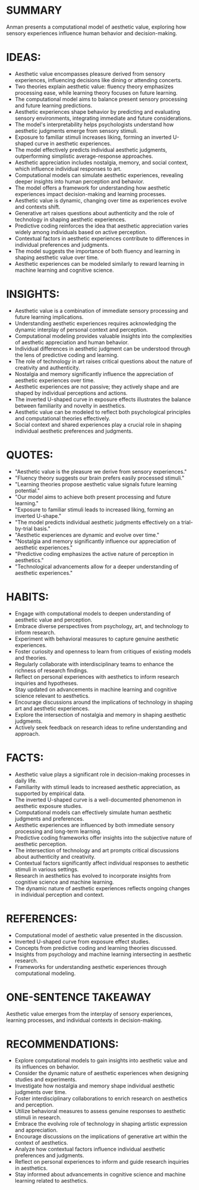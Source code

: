 # SUMMARY
Anman presents a computational model of aesthetic value, exploring how sensory experiences influence human behavior and decision-making.

# IDEAS:
- Aesthetic value encompasses pleasure derived from sensory experiences, influencing decisions like dining or attending concerts.
- Two theories explain aesthetic value: fluency theory emphasizes processing ease, while learning theory focuses on future learning.
- The computational model aims to balance present sensory processing and future learning predictions.
- Aesthetic experiences shape behavior by predicting and evaluating sensory environments, integrating immediate and future considerations.
- The model's interpretability helps psychologists understand how aesthetic judgments emerge from sensory stimuli.
- Exposure to familiar stimuli increases liking, forming an inverted U-shaped curve in aesthetic experiences.
- The model effectively predicts individual aesthetic judgments, outperforming simplistic average-response approaches.
- Aesthetic appreciation includes nostalgia, memory, and social context, which influence individual responses to art.
- Computational models can simulate aesthetic experiences, revealing deeper insights into human perception and behavior.
- The model offers a framework for understanding how aesthetic experiences impact decision-making and learning processes.
- Aesthetic value is dynamic, changing over time as experiences evolve and contexts shift.
- Generative art raises questions about authenticity and the role of technology in shaping aesthetic experiences.
- Predictive coding reinforces the idea that aesthetic appreciation varies widely among individuals based on active perception.
- Contextual factors in aesthetic experiences contribute to differences in individual preferences and judgments.
- The model suggests the importance of both fluency and learning in shaping aesthetic value over time.
- Aesthetic experiences can be modeled similarly to reward learning in machine learning and cognitive science.

# INSIGHTS:
- Aesthetic value is a combination of immediate sensory processing and future learning implications.
- Understanding aesthetic experiences requires acknowledging the dynamic interplay of personal context and perception.
- Computational modeling provides valuable insights into the complexities of aesthetic appreciation and human behavior.
- Individual differences in aesthetic judgment can be understood through the lens of predictive coding and learning.
- The role of technology in art raises critical questions about the nature of creativity and authenticity.
- Nostalgia and memory significantly influence the appreciation of aesthetic experiences over time.
- Aesthetic experiences are not passive; they actively shape and are shaped by individual perceptions and actions.
- The inverted U-shaped curve in exposure effects illustrates the balance between familiarity and novelty in aesthetics.
- Aesthetic value can be modeled to reflect both psychological principles and computational theories effectively.
- Social context and shared experiences play a crucial role in shaping individual aesthetic preferences and judgments.

# QUOTES:
- "Aesthetic value is the pleasure we derive from sensory experiences."
- "Fluency theory suggests our brain prefers easily processed stimuli."
- "Learning theories propose aesthetic value signals future learning potential."
- "Our model aims to achieve both present processing and future learning."
- "Exposure to familiar stimuli leads to increased liking, forming an inverted U-shape."
- "The model predicts individual aesthetic judgments effectively on a trial-by-trial basis."
- "Aesthetic experiences are dynamic and evolve over time."
- "Nostalgia and memory significantly influence our appreciation of aesthetic experiences."
- "Predictive coding emphasizes the active nature of perception in aesthetics."
- "Technological advancements allow for a deeper understanding of aesthetic experiences."

# HABITS:
- Engage with computational models to deepen understanding of aesthetic value and perception.
- Embrace diverse perspectives from psychology, art, and technology to inform research.
- Experiment with behavioral measures to capture genuine aesthetic experiences.
- Foster curiosity and openness to learn from critiques of existing models and theories.
- Regularly collaborate with interdisciplinary teams to enhance the richness of research findings.
- Reflect on personal experiences with aesthetics to inform research inquiries and hypotheses.
- Stay updated on advancements in machine learning and cognitive science relevant to aesthetics.
- Encourage discussions around the implications of technology in shaping art and aesthetic experiences.
- Explore the intersection of nostalgia and memory in shaping aesthetic judgments.
- Actively seek feedback on research ideas to refine understanding and approach.

# FACTS:
- Aesthetic value plays a significant role in decision-making processes in daily life.
- Familiarity with stimuli leads to increased aesthetic appreciation, as supported by empirical data.
- The inverted U-shaped curve is a well-documented phenomenon in aesthetic exposure studies.
- Computational models can effectively simulate human aesthetic judgments and preferences.
- Aesthetic experiences are influenced by both immediate sensory processing and long-term learning.
- Predictive coding frameworks offer insights into the subjective nature of aesthetic perception.
- The intersection of technology and art prompts critical discussions about authenticity and creativity.
- Contextual factors significantly affect individual responses to aesthetic stimuli in various settings.
- Research in aesthetics has evolved to incorporate insights from cognitive science and machine learning.
- The dynamic nature of aesthetic experiences reflects ongoing changes in individual perception and context.

# REFERENCES:
- Computational model of aesthetic value presented in the discussion.
- Inverted U-shaped curve from exposure effect studies.
- Concepts from predictive coding and learning theories discussed.
- Insights from psychology and machine learning intersecting in aesthetic research.
- Frameworks for understanding aesthetic experiences through computational modeling.

# ONE-SENTENCE TAKEAWAY
Aesthetic value emerges from the interplay of sensory experiences, learning processes, and individual contexts in decision-making.

# RECOMMENDATIONS:
- Explore computational models to gain insights into aesthetic value and its influences on behavior.
- Consider the dynamic nature of aesthetic experiences when designing studies and experiments.
- Investigate how nostalgia and memory shape individual aesthetic judgments over time.
- Foster interdisciplinary collaborations to enrich research on aesthetics and perception.
- Utilize behavioral measures to assess genuine responses to aesthetic stimuli in research.
- Embrace the evolving role of technology in shaping artistic expression and appreciation.
- Encourage discussions on the implications of generative art within the context of aesthetics.
- Analyze how contextual factors influence individual aesthetic preferences and judgments.
- Reflect on personal experiences to inform and guide research inquiries in aesthetics.
- Stay informed about advancements in cognitive science and machine learning related to aesthetics.
